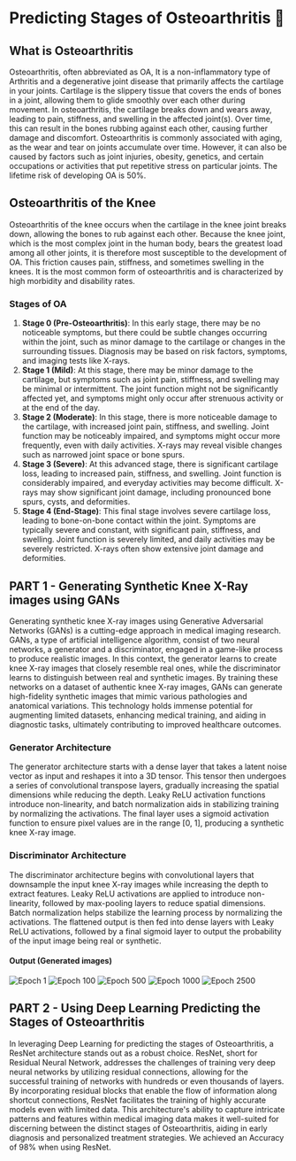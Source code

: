 # Predicting Stages of Osteoarthritis 🦵

## What is Osteoarthritis
Osteoarthritis, often abbreviated as OA, It is a non-inflammatory type of Arthritis and a degenerative joint disease that primarily affects the cartilage in your joints. Cartilage is the slippery tissue that covers the ends of bones in a joint, allowing them to glide smoothly over each other during movement. In osteoarthritis, the cartilage breaks down and wears away, leading to pain, stiffness, and swelling in the affected joint(s). Over time, this can result in the bones rubbing against each other, causing further damage and discomfort.
Osteoarthritis is commonly associated with aging, as the wear and tear on joints accumulate over time. However, it can also be caused by factors such as joint injuries, obesity, genetics, and certain occupations or activities that put repetitive stress on particular joints. The lifetime risk of developing OA is 50%.

## Osteoarthritis of the Knee
Osteoarthritis of the knee occurs when the cartilage in the knee joint breaks down, allowing the bones to rub against each other. Because the knee joint, which is the most complex joint in the human body, bears the greatest load among all other joints, it is therefore most susceptible to the development of OA. This friction causes pain, stiffness, and sometimes swelling in the knees. It is the most common form of osteoarthritis and is characterized by high morbidity and disability rates.

### Stages of OA
1. <b>Stage 0 (Pre-Osteoarthritis)</b>: In this early stage, there may be no noticeable symptoms, but there could be subtle changes occurring within the joint, such as minor damage to the cartilage or changes in the surrounding tissues. Diagnosis may be based on risk factors, symptoms, and imaging tests like X-rays.
2. <b>Stage 1 (Mild)</b>: At this stage, there may be minor damage to the cartilage, but symptoms such as joint pain, stiffness, and swelling may be minimal or intermittent. The joint function might not be significantly affected yet, and symptoms might only occur after strenuous activity or at the end of the day.
3. <b>Stage 2 (Moderate)</b>: In this stage, there is more noticeable damage to the cartilage, with increased joint pain, stiffness, and swelling. Joint function may be noticeably impaired, and symptoms might occur more frequently, even with daily activities. X-rays may reveal visible changes such as narrowed joint space or bone spurs.
4. <b>Stage 3 (Severe)</b>: At this advanced stage, there is significant cartilage loss, leading to increased pain, stiffness, and swelling. Joint function is considerably impaired, and everyday activities may become difficult. X-rays may show significant joint damage, including pronounced bone spurs, cysts, and deformities.
5. <b>Stage 4 (End-Stage)</b>: This final stage involves severe cartilage loss, leading to bone-on-bone contact within the joint. Symptoms are typically severe and constant, with significant pain, stiffness, and swelling. Joint function is severely limited, and daily activities may be severely restricted. X-rays often show extensive joint damage and deformities.

## PART 1 - Generating Synthetic Knee X-Ray images using GANs

Generating synthetic knee X-ray images using Generative Adversarial Networks (GANs) is a cutting-edge approach in medical imaging research. GANs, a type of artificial intelligence algorithm, consist of two neural networks, a generator and a discriminator, engaged in a game-like process to produce realistic images. In this context, the generator learns to create knee X-ray images that closely resemble real ones, while the discriminator learns to distinguish between real and synthetic images. By training these networks on a dataset of authentic knee X-ray images, GANs can generate high-fidelity synthetic images that mimic various pathologies and anatomical variations. This technology holds immense potential for augmenting limited datasets, enhancing medical training, and aiding in diagnostic tasks, ultimately contributing to improved healthcare outcomes.

### Generator Architecture
The generator architecture starts with a dense layer that takes a latent noise vector as input and reshapes it into a 3D tensor. This tensor then undergoes a series of convolutional transpose layers, gradually increasing the spatial dimensions while reducing the depth. Leaky ReLU activation functions introduce non-linearity, and batch normalization aids in stabilizing training by normalizing the activations. The final layer uses a sigmoid activation function to ensure pixel values are in the range [0, 1], producing a synthetic knee X-ray image.

### Discriminator Architecture
The discriminator architecture begins with convolutional layers that downsample the input knee X-ray images while increasing the depth to extract features. Leaky ReLU activations are applied to introduce non-linearity, followed by max-pooling layers to reduce spatial dimensions. Batch normalization helps stabilize the learning process by normalizing the activations. The flattened output is then fed into dense layers with Leaky ReLU activations, followed by a final sigmoid layer to output the probability of the input image being real or synthetic.

#### Output (Generated images)
![Epoch 1](GAN/generated_images/After_epochs_0001.png)
![Epoch 100](GAN/generated_images/After_epochs_0100.png)
![Epoch 500](GAN/generated_images/After_epochs_0500.png)
![Epoch 1000](GAN/generated_images/After_epochs_1000.png)
![Epoch 2500](GAN/generated_images/After_epochs_2500.png)


## PART 2 - Using Deep Learning   Predicting the Stages of Osteoarthritis
In leveraging Deep Learning for predicting the stages of Osteoarthritis, a ResNet architecture stands out as a robust choice. ResNet, short for Residual Neural Network, addresses the challenges of training very deep neural networks by utilizing residual connections, allowing for the successful training of networks with hundreds or even thousands of layers. By incorporating residual blocks that enable the flow of information along shortcut connections, ResNet facilitates the training of highly accurate models even with limited data. This architecture's ability to capture intricate patterns and features within medical imaging data makes it well-suited for discerning between the distinct stages of Osteoarthritis, aiding in early diagnosis and personalized treatment strategies.
We achieved an Accuracy of 98% when using ResNet.
